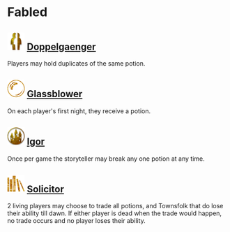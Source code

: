 # Fabled

## ![](Doppelgaenger/.image_big.png) [Doppelgaenger](Doppelgaenger)
Players may hold duplicates of the same potion.

## ![](Glassblower/.image_big.png) [Glassblower](Glassblower)
On each player's first night, they receive a potion.

## ![](Igor/.image_big.png) [Igor](Igor)
Once per game the storyteller may break any one potion at any time.

## ![](Solicitor/.image_big.png) [Solicitor](Solicitor)
2 living players may choose to trade all potions, and Townsfolk that do lose their ability till dawn. If either player is dead when the trade would happen, no trade occurs and no player loses their ability.

